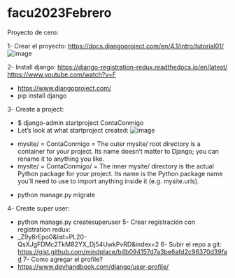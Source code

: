 ﻿# facu2023Febrero
Proyecto de cero: 

1- Crear el proyecto: https://docs.djangoproject.com/en/4.1/intro/tutorial01/
![image](https://user-images.githubusercontent.com/39509104/209483762-d5b7f7f7-e0eb-4fb9-992e-e9e57eff3ebd.png)

2- Install django: https://django-registration-redux.readthedocs.io/en/latest/
https://www.youtube.com/watch?v=F
   * https://www.djangoproject.com/
   * pip install django

3- Create a project:
   - $ django-admin startproject ContaConmigo
   - Let’s look at what startproject created:
![image](https://user-images.githubusercontent.com/39509104/209483790-9b1a4d6a-8b1d-401a-9e07-a8c707fd1740.png)
   * mysite/ = ContaConmigo = The outer mysite/ root directory is a container for your project. Its name doesn’t matter to Django; you can rename it to anything you like.
   * mysite/ = ContaConmigo/ = The inner mysite/ directory is the actual Python package for your project. Its name is the Python package name you’ll need to use to import anything inside it (e.g. mysite.urls).
   - python manage.py migrate

4- Create super user:
   - python manage.py createsuperuser
5- Crear registración con registration redux: 
   - _Z9y8rEpo0&list=PL20-QsXJgFDMc2TkM82YX_Dj54UwkPvRD&index=2
6- Subir el repo a git: https://gist.github.com/mindplace/b4b094157d7a3be6afd2c96370d39fad
7- Como agregar el profile?
   - https://www.devhandbook.com/django/user-profile/
